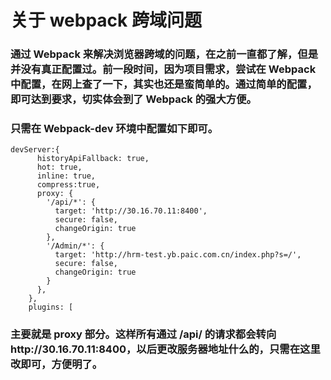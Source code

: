 # 关于 webpack 跨域问题

### 通过 Webpack 来解决浏览器跨域的问题，在之前一直都了解，但是并没有真正配置过。前一段时间，因为项目需求，尝试在 Webpack 中配置，在网上查了一下，其实也还是蛮简单的。通过简单的配置，即可达到要求，切实体会到了 Webpack 的强大方便。

### 只需在 Webpack-dev 环境中配置如下即可。

```
devServer:{
      historyApiFallback: true,
      hot: true,
      inline: true,
      compress:true,
      proxy: {
        '/api/*': {
          target: 'http://30.16.70.11:8400',
          secure: false,
          changeOrigin: true
        },
        '/Admin/*': {
          target: 'http://hrm-test.yb.paic.com.cn/index.php?s=/',
          secure: false,
          changeOrigin: true
        }
      },
    },
    plugins: [
```

### 主要就是 proxy 部分。这样所有通过 /api/ 的请求都会转向http://30.16.70.11:8400，以后更改服务器地址什么的，只需在这里改即可，方便明了。
